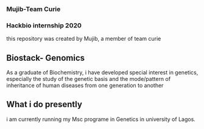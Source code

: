 ### Mujib-Team Curie
### Hackbio internship 2020
this repository was created by Mujib, a member of team curie
## Biostack- Genomics
As a graduate of Biochemistry, i have developed special interest in genetics, especially the study of the genetic basis and the mode/pattern of inheritance of human diseases from one generation to another
## What i do presently
i am currently running my Msc programe in Genetics in university of Lagos.
